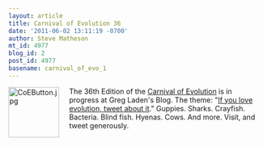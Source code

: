 ```yaml
---
layout: article
title: Carnival of Evolution 36
date: '2011-06-02 13:11:19 -0700'
author: Steve Matheson
mt_id: 4977
blog_id: 2
post_id: 4977
basename: carnival_of_evo_1
---
```

[<img src="/PT/uploads/2011/CoEButton-thumb-100x100-640.jpg" alt="CoEButton.jpg" width="100" height="100" style="float: left; margin: 0 20px 20px 0;" class="mt-image-left" />](/uploads/2011/CoEButton.jpg)The 36th Edition of the [Carnival of Evolution](http://carnivalofevolution.blogspot.com/) is in progress at Greg Laden's Blog. The theme: "[If you love evolution, tweet about it](http://scienceblogs.com/gregladen/2011/06/if_you_love_evolution_tweet_ab.php)." Guppies. Sharks. Crayfish. Bacteria. Blind fish. Hyenas. Cows. And more. Visit, and tweet generously.
